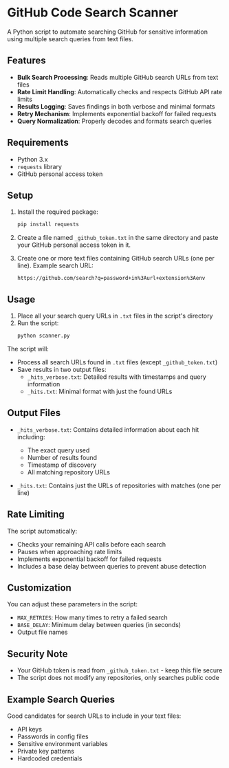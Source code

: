 # GitHub Code Search Scanner

A Python script to automate searching GitHub for sensitive information using multiple search queries from text files.

## Features

- **Bulk Search Processing**: Reads multiple GitHub search URLs from text files
- **Rate Limit Handling**: Automatically checks and respects GitHub API rate limits
- **Results Logging**: Saves findings in both verbose and minimal formats
- **Retry Mechanism**: Implements exponential backoff for failed requests
- **Query Normalization**: Properly decodes and formats search queries

## Requirements

- Python 3.x
- `requests` library
- GitHub personal access token

## Setup

1. Install the required package:
   ```bash
   pip install requests
   ```

2. Create a file named `_github_token.txt` in the same directory and paste your GitHub personal access token in it.

3. Create one or more text files containing GitHub search URLs (one per line). Example search URL:
   ```
   https://github.com/search?q=password+in%3Aurl+extension%3Aenv
   ```

## Usage

1. Place all your search query URLs in `.txt` files in the script's directory
2. Run the script:
   ```bash
   python scanner.py
   ```

The script will:
- Process all search URLs found in `.txt` files (except `_github_token.txt`)
- Save results in two output files:
  - `_hits_verbose.txt`: Detailed results with timestamps and query information
  - `_hits.txt`: Minimal format with just the found URLs

## Output Files

- `_hits_verbose.txt`: Contains detailed information about each hit including:
  - The exact query used
  - Number of results found
  - Timestamp of discovery
  - All matching repository URLs

- `_hits.txt`: Contains just the URLs of repositories with matches (one per line)

## Rate Limiting

The script automatically:
- Checks your remaining API calls before each search
- Pauses when approaching rate limits
- Implements exponential backoff for failed requests
- Includes a base delay between queries to prevent abuse detection

## Customization

You can adjust these parameters in the script:
- `MAX_RETRIES`: How many times to retry a failed search
- `BASE_DELAY`: Minimum delay between queries (in seconds)
- Output file names

## Security Note

- Your GitHub token is read from `_github_token.txt` - keep this file secure
- The script does not modify any repositories, only searches public code

## Example Search Queries

Good candidates for search URLs to include in your text files:
- API keys
- Passwords in config files
- Sensitive environment variables
- Private key patterns
- Hardcoded credentials